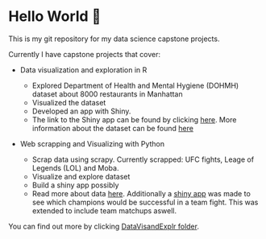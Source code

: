 # Hello World :wave:

This is my git repository for my data science capstone projects.

Currently I have capstone projects that cover:
  - Data visualization and exploration in R
    - Explored Department of Health and Mental Hygiene (DOHMH) dataset about 8000 restaurants in Manhattan
    - Visualized the dataset
    - Developed an app with Shiny.
    - The link to the Shiny app can be found by clicking [here](https://tariqkhaleeq.shinyapps.io/r-app3/). More information about the dataset can be found [here](https://blog.nycdatascience.com/student-works/r-shiny/a-dish-to-die-for/)

  - Web scrapping and Visualizing with Python
    - Scrap data using scrapy. Currently scrapped: UFC fights, Leage of Legends (LOL) and Moba.
    - Visualize and explore dataset
    - Build a shiny app possibly
    - Read more about data [here](http://blog.nycdatascience.com/student-works/web-scraping/scraping-mobafire-com-for-best-champion/). Additionally a [shiny app](https://tariqkhaleeq.shinyapps.io/moba_stats/) was made to see which champions would be successful in a team fight. This was extended to include team matchups aswell.

You can find out more by clicking [DataVisandExplr folder](https://github.com/tariqkhaleeq/nycdsa/tree/master/DataVisandExpl).
